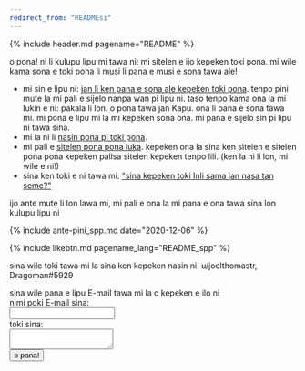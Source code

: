 ```yaml
---
redirect_from: "READMEsi"
---
```


{% include header.md pagename="README" %}

<span class="spp">o pona! ni li kulupu lipu mi tawa ni: mi sitelen e ijo kepeken toki pona. mi wile kama sona e toki pona li musi li pana e musi e sona tawa ale!</span>

- <span class="spp">mi sin e lipu ni:</span> [<span class="spp">jan li ken pana e sona ale kepeken toki pona</span>](https://joelthomastr.github.io/tokipona/pana-sona-ale_spp). <span class="spp">tenpo pini mute la mi pali e sijelo nanpa wan pi lipu ni. taso tenpo kama ona la mi lukin e ni: pakala li lon. o pona tawa jan Kapu. ona li pana e sona tawa mi. mi pona e lipu mi la mi kepeken sona ona. mi pana e sijelo sin pi lipu ni tawa sina.</span>
- <span class="spp">mi la ni li</span> [<span class="spp">nasin pona pi toki pona</span>](https://joelthomastr.github.io/tokipona/nasin-pona-pi-toki-pona_spp).
- <span class="spp">mi pali e</span> [<span class="spp">sitelen pona pona luka</span>](https://joelthomastr.github.io/tokipona/sitelen-pona-pona-luka_spp). <span class="spp">kepeken ona la sina ken sitelen e sitelen pona pona kepeken palisa sitelen kepeken tenpo lili.</span> (<span class="spp">ken la ni li lon, mi wile e ni!</span>)
- <span class="spp">sina ken toki e ni tawa mi:</span> [<span class="spp">"sina kepeken toki Inli sama jan nasa tan seme?"</span>](https://joelthomastr.github.io/tokipona/kepeken-pi-toki-inli_spp)

<span class="spp">ijo ante mute li lon lawa mi, mi pali e ona la mi pana e ona tawa sina lon kulupu lipu ni</span>

{% include ante-pini_spp.md date="2020-12-06" %}

{% include likebtn.md pagename_lang="README_spp" %}

<span class="spp">sina wile toki tawa mi la sina ken kepeken nasin ni:</span>
u/joelthomastr, Dragoman#5929

<form
  action="https://formspree.io/xpzyllzr"
  method="POST"
>
  <label>
    <span class="spp">sina wile pana e lipu E-mail tawa mi la o kepeken e ilo ni</span><br><span class="spp">nimi poki E-mail sina:</span><br>
    <input type="text" name="_replyto">
  </label><br>
  <label>
    <span class="spp">toki sina:</span><br>
    <textarea name="message"></textarea>
  </label>
<br>
  <button type="submit"><span class="spp">o pana!</span></button>
